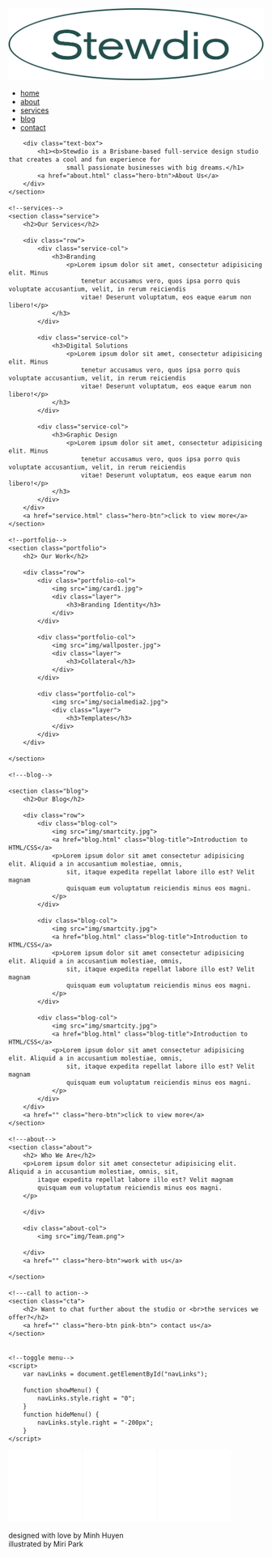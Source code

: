 <!DOCTYPE html>
<html>

<head>
    <meta http-equiv="Content-type" content="text/html; charset=UTF-8" />
    <meta name="viewport" content="width=deivece-width, initial-scale=1.0" />
    <title>Stewdio</title>
    <link rel="stylesheet" href="css/homepage.css" type="text/css">
    <link rel="preconnect" href="https://fonts.googleapis.com">
    <link rel="preconnect" href="https://fonts.gstatic.com" crossorigin>
    <link href="https://fonts.googleapis.com/css2?family=Work+Sans:wght@300;400;500;600&display=swap" rel="stylesheet">
    <script src="https://kit.fontawesome.com/f7b042f927.js" crossorigin="anonymous"></script>
</head>

<body>
    <section class="header">
        <nav>
            <a href="#"><img src="img/logo2 (2).png"></a>
            <div class="nav-links" id="navLinks">
                <i class="fas fa-times" onclick="hideMenu()"></i>
                </i>
                <ul>
                    <li><a href="@/">home</a></li>
                    <li><a href="about.html">about</a></li>
                    <li><a href="service.html">services</a></li>
                    <li><a href="blog.html">blog</a></li>
                    <li><a href="contact.html">contact</a></li>
                </ul>
            </div>
            <i class="fas fa-bars" onclick="showMenu()"></i>
        </nav>

        <div class="text-box">
            <h1><b>Stewdio is a Brisbane-based full-service design studio that creates a cool and fun experience for
                    small passionate businesses with big dreams.</h1>
            <a href="about.html" class="hero-btn">About Us</a>
        </div>
    </section>

    <!--services-->
    <section class="service">
        <h2>Our Services</h2>

        <div class="row">
            <div class="service-col">
                <h3>Branding
                    <p>Lorem ipsum dolor sit amet, consectetur adipisicing elit. Minus
                        tenetur accusamus vero, quos ipsa porro quis voluptate accusantium, velit, in rerum reiciendis
                        vitae! Deserunt voluptatum, eos eaque earum non libero!</p>
                </h3>
            </div>

            <div class="service-col">
                <h3>Digital Solutions
                    <p>Lorem ipsum dolor sit amet, consectetur adipisicing elit. Minus
                        tenetur accusamus vero, quos ipsa porro quis voluptate accusantium, velit, in rerum reiciendis
                        vitae! Deserunt voluptatum, eos eaque earum non libero!</p>
                </h3>
            </div>

            <div class="service-col">
                <h3>Graphic Design
                    <p>Lorem ipsum dolor sit amet, consectetur adipisicing elit. Minus
                        tenetur accusamus vero, quos ipsa porro quis voluptate accusantium, velit, in rerum reiciendis
                        vitae! Deserunt voluptatum, eos eaque earum non libero!</p>
                </h3>
            </div>
        </div>
        <a href="service.html" class="hero-btn">click to view more</a>
    </section>

    <!--portfolio-->
    <section class="portfolio">
        <h2> Our Work</h2>

        <div class="row">
            <div class="portfolio-col">
                <img src="img/card1.jpg">
                <div class="layer">
                    <h3>Branding Identity</h3>
                </div>
            </div>

            <div class="portfolio-col">
                <img src="img/wallposter.jpg">
                <div class="layer">
                    <h3>Collateral</h3>
                </div>
            </div>

            <div class="portfolio-col">
                <img src="img/socialmedia2.jpg">
                <div class="layer">
                    <h3>Templates</h3>
                </div>
            </div>
        </div>

    </section>

    <!---blog-->

    <section class="blog">
        <h2>Our Blog</h2>

        <div class="row">
            <div class="blog-col">
                <img src="img/smartcity.jpg">
                <a href="blog.html" class="blog-title">Introduction to HTML/CSS</a>
                <p>Lorem ipsum dolor sit amet consectetur adipisicing elit. Aliquid a in accusantium molestiae, omnis,
                    sit, itaque expedita repellat labore illo est? Velit magnam
                    quisquam eum voluptatum reiciendis minus eos magni.
                </p>
            </div>

            <div class="blog-col">
                <img src="img/smartcity.jpg">
                <a href="blog.html" class="blog-title">Introduction to HTML/CSS</a>
                <p>Lorem ipsum dolor sit amet consectetur adipisicing elit. Aliquid a in accusantium molestiae, omnis,
                    sit, itaque expedita repellat labore illo est? Velit magnam
                    quisquam eum voluptatum reiciendis minus eos magni.
                </p>
            </div>

            <div class="blog-col">
                <img src="img/smartcity.jpg">
                <a href="blog.html" class="blog-title">Introduction to HTML/CSS</a>
                <p>Lorem ipsum dolor sit amet consectetur adipisicing elit. Aliquid a in accusantium molestiae, omnis,
                    sit, itaque expedita repellat labore illo est? Velit magnam
                    quisquam eum voluptatum reiciendis minus eos magni.
                </p>
            </div>
        </div>
        <a href="" class="hero-btn">click to view more</a>
    </section>

    <!---about-->
    <section class="about">
        <h2> Who We Are</h2>
        <p>Lorem ipsum dolor sit amet consectetur adipisicing elit. Aliquid a in accusantium molestiae, omnis, sit,
            itaque expedita repellat labore illo est? Velit magnam
            quisquam eum voluptatum reiciendis minus eos magni.
        </p>

        </div>

        <div class="about-col">
            <img src="img/Team.png">

        </div>
        <a href="" class="hero-btn">work with us</a>

    </section>

    <!---call to action-->
    <section class="cta">
        <h2> Want to chat further about the studio or <br>the services we offer?</h2>
        <a href="" class="hero-btn pink-btn"> contact us</a>
    </section>


    <!--toggle menu-->
    <script>
        var navLinks = document.getElementById("navLinks");

        function showMenu() {
            navLinks.style.right = "0";
        }
        function hideMenu() {
            navLinks.style.right = "-200px";
        }
    </script>

</body>

<!--footer-->


<footer>
    <div class="container">
        <div class="social-icons-container">
            <a href=""><img src="img/facebook.svg" class="social-icon" alt="Facebook.icon" /></a>
            <a href=""><img src="img/pinterest.svg" class="social-icon" alt="Pinterest.icon" /></a>
            <a href="https://www.instagram.com/stewdiodesign_/"><img src="img/instagram.svg" class="social-icon"
                    alt="Instagram.icon" /></a>
            <p>designed with love by Minh Huyen<br> illustrated by Miri Park
            </p>
        </div>
    </div>
</footer>

</html>
